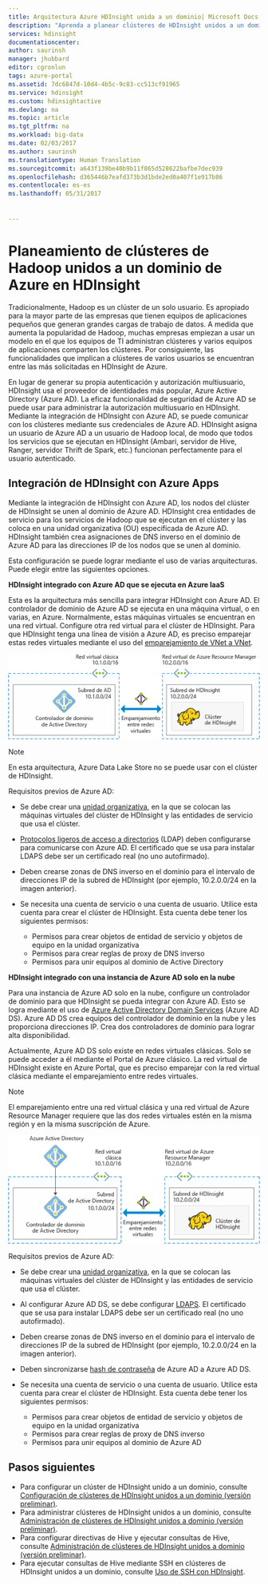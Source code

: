 ```yaml
---
title: Arquitectura Azure HDInsight unida a un dominio| Microsoft Docs
description: "Aprenda a planear clústeres de HDInsight unidos a un dominio."
services: hdinsight
documentationcenter: 
author: saurinsh
manager: jhubbard
editor: cgronlun
tags: azure-portal
ms.assetid: 7dc6847d-10d4-4b5c-9c83-cc513cf91965
ms.service: hdinsight
ms.custom: hdinsightactive
ms.devlang: na
ms.topic: article
ms.tgt_pltfrm: na
ms.workload: big-data
ms.date: 02/03/2017
ms.author: saurinsh
ms.translationtype: Human Translation
ms.sourcegitcommit: a643f139be40b9b11f865d528622bafbe7dec939
ms.openlocfilehash: d365446b7eafd373b3d1bde2ed0a407f1e917b86
ms.contentlocale: es-es
ms.lasthandoff: 05/31/2017


---
```

# <a name="plan-azure-domain-joined-hadoop-clusters-in-hdinsight"></a>Planeamiento de clústeres de Hadoop unidos a un dominio de Azure en HDInsight

Tradicionalmente, Hadoop es un clúster de un solo usuario. Es apropiado para la mayor parte de las empresas que tienen equipos de aplicaciones pequeños que generan grandes cargas de trabajo de datos. A medida que aumenta la popularidad de Hadoop, muchas empresas empiezan a usar un modelo en el que los equipos de TI administran clústeres y varios equipos de aplicaciones comparten los clústeres. Por consiguiente, las funcionalidades que implican a clústeres de varios usuarios se encuentran entre las más solicitadas en HDInsight de Azure.

En lugar de generar su propia autenticación y autorización multiusuario, HDInsight usa el proveedor de identidades más popular, Azure Active Directory (Azure AD). La eficaz funcionalidad de seguridad de Azure AD se puede usar para administrar la autorización multiusuario en HDInsight. Mediante la integración de HDInsight con Azure AD, se puede comunicar con los clústeres mediante sus credenciales de Azure AD. HDInsight asigna un usuario de Azure AD a un usuario de Hadoop local, de modo que todos los servicios que se ejecutan en HDInsight (Ambari, servidor de Hive, Ranger, servidor Thrift de Spark, etc.) funcionan perfectamente para el usuario autenticado.

## <a name="integrate-hdinsight-with-azure-ad"></a>Integración de HDInsight con Azure Apps

Mediante la integración de HDInsight con Azure AD, los nodos del clúster de HDInsight se unen al dominio de Azure AD. HDInsight crea entidades de servicio para los servicios de Hadoop que se ejecutan en el clúster y las coloca en una unidad organizativa (OU) especificada de Azure AD. HDInsight también crea asignaciones de DNS inverso en el dominio de Azure AD para las direcciones IP de los nodos que se unen al dominio.

Esta configuración se puede lograr mediante el uso de varias arquitecturas. Puede elegir entre las siguientes opciones.

**HDInsight integrado con Azure AD que se ejecuta en Azure IaaS**

Esta es la arquitectura más sencilla para integrar HDInsight con Azure AD. El controlador de dominio de Azure AD se ejecuta en una máquina virtual, o en varias, en Azure. Normalmente, estas máquinas virtuales se encuentran en una red virtual. Configure otra red virtual para el clúster de HDInsight. Para que HDInsight tenga una línea de visión a Azure AD, es preciso emparejar estas redes virtuales mediante el uso del [emparejamiento de VNet a VNet](../virtual-network/virtual-networks-create-vnetpeering-arm-portal.md).

![Topología de clúster de HDInsight de unión a dominio](./media/hdinsight-domain-joined-architecture/hdinsight-domain-joined-architecture_1.png)

> [!NOTE]
> En esta arquitectura, Azure Data Lake Store no se puede usar con el clúster de HDInsight.


Requisitos previos de Azure AD:

* Se debe crear una [unidad organizativa](../active-directory-domain-services/active-directory-ds-admin-guide-create-ou.md), en la que se colocan las máquinas virtuales del clúster de HDInsight y las entidades de servicio que usa el clúster.
* [Protocolos ligeros de acceso a directorios](../active-directory-domain-services/active-directory-ds-admin-guide-configure-secure-ldap.md) (LDAP) deben configurarse para comunicarse con Azure AD. El certificado que se usa para instalar LDAPS debe ser un certificado real (no uno autofirmado).
* Deben crearse zonas de DNS inverso en el dominio para el intervalo de direcciones IP de la subred de HDInsight (por ejemplo, 10.2.0.0/24 en la imagen anterior).
* Se necesita una cuenta de servicio o una cuenta de usuario. Utilice esta cuenta para crear el clúster de HDInsight. Esta cuenta debe tener los siguientes permisos:

    - Permisos para crear objetos de entidad de servicio y objetos de equipo en la unidad organizativa
    - Permisos para crear reglas de proxy de DNS inverso
    - Permisos para unir equipos al dominio de Active Directory

**HDInsight integrado con una instancia de Azure AD solo en la nube**

Para una instancia de Azure AD solo en la nube, configure un controlador de dominio para que HDInsight se pueda integrar con Azure AD. Esto se logra mediante el uso de [Azure Active Directory Domain Services](../active-directory-domain-services/active-directory-ds-overview.md) (Azure AD DS). Azure AD DS crea equipos del controlador de dominio en la nube y les proporciona direcciones IP. Crea dos controladores de dominio para lograr alta disponibilidad.

Actualmente, Azure AD DS solo existe en redes virtuales clásicas. Solo se puede acceder a él mediante el Portal de Azure clásico. La red virtual de HDInsight existe en Azure Portal, que es preciso emparejar con la red virtual clásica mediante el emparejamiento entre redes virtuales.

> [!NOTE]
> El emparejamiento entre una red virtual clásica y una red virtual de Azure Resource Manager requiere que las dos redes virtuales estén en la misma región y en la misma suscripción de Azure.

![Topología de clúster de HDInsight de unión a dominio](./media/hdinsight-domain-joined-architecture/hdinsight-domain-joined-architecture_2.png)

Requisitos previos de Azure AD:

* Se debe crear una [unidad organizativa](../active-directory-domain-services/active-directory-ds-admin-guide-create-ou.md), en la que se colocan las máquinas virtuales del clúster de HDInsight y las entidades de servicio que usa el clúster.
* Al configurar Azure AD DS, se debe configurar [LDAPS](../active-directory-domain-services/active-directory-ds-admin-guide-configure-secure-ldap.md). El certificado que se usa para instalar LDAPS debe ser un certificado real (no uno autofirmado).
* Deben crearse zonas de DNS inverso en el dominio para el intervalo de direcciones IP de la subred de HDInsight (por ejemplo, 10.2.0.0/24 en la imagen anterior).
* Deben sincronizarse [hash de contraseña](../active-directory-domain-services/active-directory-ds-getting-started-password-sync.md) de Azure AD a Azure AD DS.
* Se necesita una cuenta de servicio o una cuenta de usuario. Utilice esta cuenta para crear el clúster de HDInsight. Esta cuenta debe tener los siguientes permisos:

    - Permisos para crear objetos de entidad de servicio y objetos de equipo en la unidad organizativa
    - Permisos para crear reglas de proxy de DNS inverso
    - Permisos para unir equipos al dominio de Azure AD

## <a name="next-steps"></a>Pasos siguientes
* Para configurar un clúster de HDInsight unido a un dominio, consulte [Configuración de clústeres de HDInsight unidos a un dominio (versión preliminar)](hdinsight-domain-joined-configure.md).
* Para administrar clústeres de HDInsight unidos a un dominio, consulte [Administración de clústeres de HDInsight unidos a dominio (versión preliminar)](hdinsight-domain-joined-manage.md).
* Para configurar directivas de Hive y ejecutar consultas de Hive, consulte [Administración de clústeres de HDInsight unidos a dominio (versión preliminar)](hdinsight-domain-joined-run-hive.md).
* Para ejecutar consultas de Hive mediante SSH en clústeres de HDInsight unidos a un dominio, consulte [Uso de SSH con HDInsight](hdinsight-hadoop-linux-use-ssh-unix.md).

